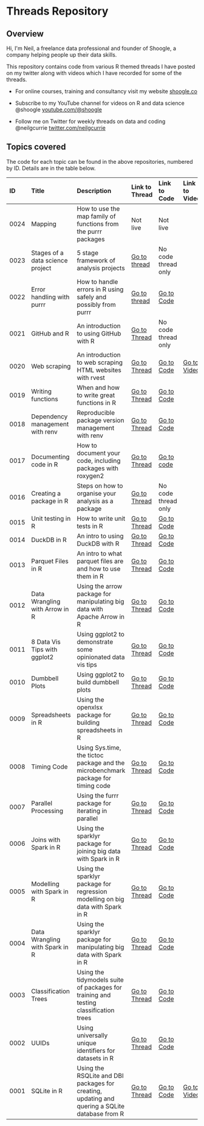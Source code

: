# Threads Repository

## Overview

Hi, I'm Neil, a freelance data professional and founder of Shoogle, a company helping people up their data skills.

This repository contains code from various R themed threads I have posted on my twitter along with videos which I have recorded for some of the threads.

-   For online courses, training and consultancy visit my website [shoogle.co](shoogle.co)

-   Subscribe to my YouTube channel for videos on R and data science @shoogle [youtube.com/\@shoogle](www.youtube.com/@shoogle)

-   Follow me on Twitter for weekly threads on data and coding @neilgcurrie [twitter.com/neilgcurrie](www.twitter.com/neilgcurrie)

## Topics covered

The code for each topic can be found in the above repositories, numbered by ID. Details are in the table below.

| ID   | Title                            | Description                                                                                    | Link to Thread                                                             | Link to Code                                                                                                                         | Link to Video                               |
|:-----|:---------------------------------|:-----------------------------------------------------------------------------------------------|:---------------------------------------------------------------------------|:-------------------------------------------------------------------------------------------------------------------------------------|:--------------------------------------------|
| 0024 | Mapping                          | How to use the map family of functions from the purrr packages                                 | Not live                                                                   | Not live                                                                                                                             |                                             |
| 0023 | Stages of a data science project | 5 stage framework of analysis projects                                                         | [Go to thread](https://twitter.com/neilgcurrie/status/1591113647744376832) | No code thread only                                                                                                                  |                                             |
| 0022 | Error handling with purrr        | How to handle errors in R using safely and possibly from purrr                                 | [Go to thread](https://twitter.com/neilgcurrie/status/1586025012057624577) | [Go to Code](https://github.com/neilcuz/threads/blob/master/0022_error-handling-with-purrr/error-handling-with-purrr.md)             |                                             |
| 0021 | GitHub and R                     | An introduction to using GitHub with R                                                         | [Go to Thread](https://twitter.com/neilgcurrie/status/1583125950350315520) | No code thread only                                                                                                                  |                                             |
| 0020 | Web scraping                     | An introduction to web scraping HTML websites with rvest                                       | [Go to Thread](https://twitter.com/neilgcurrie/status/1580951615351140354) | [Go to Code](https://github.com/neilcuz/threads/blob/master/0020_web-scraping/web-scraping.md)                                       | [Go to Video](https://youtu.be/aFpnpTXjOxY) |
| 0019 | Writing functions                | When and how to write great functions in R                                                     | [Go to Thread](https://twitter.com/neilgcurrie/status/1578414872261378049) | [Go to Code](https://github.com/neilcuz/threads/blob/master/0019_writing-functions/writing-functions.md)                             |                                             |
| 0018 | Dependency management with renv  | Reproducible package version management with renv                                              | [Go to Thread](https://twitter.com/neilgcurrie/status/1576965381532528642) | [Go to Code](https://github.com/neilcuz/threads/blob/master/0018_dependency-management-with-renv/dependency-management-with-renv.md) |                                             |
| 0017 | Documenting code in R            | How to document your code, including packages with roxygen2                                    | [Go to Thread](https://twitter.com/neilgcurrie/status/1574791025310121985) | [Go to code](https://github.com/neilcuz/threads/blob/master/0017_documenting-code-in-r/documenting-code-in-r.md)                     |                                             |
| 0016 | Creating a package in R          | Steps on how to organise your analysis as a package                                            | [Go to Thread](https://twitter.com/neilgcurrie/status/1572254358397681665) | No code thread only                                                                                                                  |                                             |
| 0015 | Unit testing in R                | How to write unit tests in R                                                                   | [Go to Thread](https://twitter.com/neilgcurrie/status/1569717576112181250) | [Go to Code](https://github.com/neilcuz/threads/blob/master/0015_unit-testing-in-r/unit-testing-in-r.md)                             |                                             |
| 0014 | DuckDB in R                      | An intro to using DuckDB with R                                                                | [Go to Thread](https://twitter.com/neilgcurrie/status/1567543254668955653) | [Go to Code](https://github.com/neilcuz/threads/blob/master/0014_duckdb-in-r/duckdb-in-r.md)                                         |                                             |
| 0013 | Parquet Files in R               | An intro to what parquet files are and how to use them in R                                    | [Go to Thread](https://twitter.com/neilgcurrie/status/1565006543786954752) | [Go to Code](https://github.com/neilcuz/threads/blob/master/0013_parquet-files-in-r/parquet-files-in-r.md)                           |                                             |
| 0012 | Data Wrangling with Arrow in R   | Using the arrow package for manipulating big data with Apache Arrow in R                       | [Go to Thread](https://twitter.com/neilgcurrie/status/1554867200392998912) | [Go to Code](https://github.com/neilcuz/threads/blob/master/0012_data-wrangling-with-arrow-in-r/data-wrangling-with-arrow-in-r.md)   |                                             |
| 0011 | 8 Data Vis Tips with ggplot2     | Using ggplot2 to demonstrate some opinionated data vis tips                                    | [Go to Thread](https://twitter.com/neilgcurrie/status/1553047716959117312) | [Go to Code](https://github.com/neilcuz/threads/blob/master/0011_data-vis-tips-ggplot2/data-vis-tips-ggplot2.md)                     |                                             |
| 0010 | Dumbbell Plots                   | Using ggplot2 to build dumbbell plots                                                          | [Go to Thread](https://twitter.com/neilgcurrie/status/1550148635345620992) | [Go to Code](https://github.com/neilcuz/threads/blob/master/0010_dumbbell-plots/dumbell-plots.md)                                    |                                             |
| 0009 | Spreadsheets in R                | Using the openxlsx package for building spreadsheets in R                                      | [Go to Thread](https://twitter.com/neilgcurrie/status/1547974432009818114) | [Go to Code](https://github.com/neilcuz/threads/blob/master/0009_spreadsheets-in-r/spreadsheets-in-r.md)                             |                                             |
| 0008 | Timing Code                      | Using Sys.time, the tictoc package and the microbenchmark package for timing code              | [Go to Thread](https://twitter.com/neilgcurrie/status/1547249515408699392) | [Go to Code](https://github.com/neilcuz/threads/blob/master/0008_timing-code/timing.md)                                              |                                             |
| 0007 | Parallel Processing              | Using the furrr package for iterating in parallel                                              | [Go to Thread](https://twitter.com/neilgcurrie/status/1544351837901316096) | [Go to Code](https://github.com/neilcuz/threads/blob/master/0007_parallel-processing/furrr.md)                                       |                                             |
| 0006 | Joins with Spark in R            | Using the sparklyr package for joining big data with Spark in R                                | [Go to Thread](https://twitter.com/neilgcurrie/status/1542538510833315840) | [Go to Code](https://github.com/neilcuz/threads/blob/master/0006_joins-with-spark-in-r/spark3.md)                                    |                                             |
| 0005 | Modelling with Spark in R        | Using the sparklyr package for regression modelling on big data with Spark in R                | [Go to Thread](https://twitter.com/neilgcurrie/status/1539658503249309709) | [Go to Code](https://github.com/neilcuz/threads/blob/master/0005_modelling-with-spark-in-r/spark2.md)                                |                                             |
| 0004 | Data Wrangling with Spark in R   | Using the sparklyr package for manipulating big data with Spark in R                           | [Go to Thread](https://twitter.com/neilgcurrie/status/1537102647924117504) | [Go to Code](https://github.com/neilcuz/threads/blob/master/0004_data-wrangling-with-spark-in-r/thread-code.md)                      |                                             |
| 0003 | Classification Trees             | Using the tidymodels suite of packages for training and testing classification trees           | [Go to Thread](https://twitter.com/neilgcurrie/status/1534928350438756352) | [Go to Code](https://github.com/neilcuz/threads/blob/master/0003_classification-trees/decision-trees_20220608.md)                    |                                             |
| 0002 | UUIDs                            | Using universally unique identifiers for datasets in R                                         | [Go to Thread](https://twitter.com/neilgcurrie/status/1529126536229466112) | [Go to Code](https://github.com/neilcuz/threads/blob/master/0002_uuids/uuid_20220523.md)                                             |                                             |
| 0001 | SQLite in R                      | Using the RSQLite and DBI packages for creating, updating and quering a SQLite database from R | [Go to Thread](https://twitter.com/neilgcurrie/status/1527677516608991232) | [Go to Code](https://github.com/neilcuz/threads/blob/master/0001_sqlite/sqlite_20200520.md)                                          | [Go to Video](https://youtu.be/4qBztqqDDic) |
